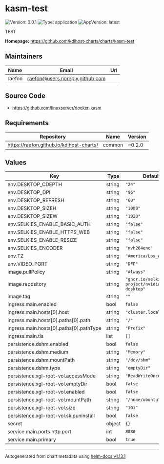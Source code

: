 # kasm-test

![Version: 0.0.1](https://img.shields.io/badge/Version-0.0.1-informational?style=flat-square) ![Type: application](https://img.shields.io/badge/Type-application-informational?style=flat-square) ![AppVersion: latest](https://img.shields.io/badge/AppVersion-latest-informational?style=flat-square)

TEST

**Homepage:** <https://github.com/kdlhost-charts/charts/kasm-test>

## Maintainers

| Name | Email | Url |
| ---- | ------ | --- |
| raefon | <raefon@users.noreply.github.com> |  |

## Source Code

* <https://github.com/linuxserver/docker-kasm>

## Requirements

| Repository | Name | Version |
|------------|------|---------|
| https://raefon.github.io/kdlhost-charts/ | common | ~0.2.0 |

## Values

| Key | Type | Default | Description |
|-----|------|---------|-------------|
| env.DESKTOP_CDEPTH | string | `"24"` |  |
| env.DESKTOP_DPI | string | `"96"` |  |
| env.DESKTOP_REFRESH | string | `"60"` |  |
| env.DESKTOP_SIZEH | string | `"1080"` |  |
| env.DESKTOP_SIZEW | string | `"1920"` |  |
| env.SELKIES_ENABLE_BASIC_AUTH | string | `"false"` |  |
| env.SELKIES_ENABLE_HTTPS_WEB | string | `"false"` |  |
| env.SELKIES_ENABLE_RESIZE | string | `"false"` |  |
| env.SELKIES_ENCODER | string | `"nvh264enc"` |  |
| env.TZ | string | `"America/Los_Angeles"` |  |
| env.VIDEO_PORT | string | `"DFP"` |  |
| image.pullPolicy | string | `"Always"` |  |
| image.repository | string | `"ghcr.io/selkies-project/nvidia-glx-desktop"` |  |
| image.tag | string | `""` |  |
| ingress.main.enabled | bool | `false` |  |
| ingress.main.hosts[0].host | string | `"cluster.local"` |  |
| ingress.main.hosts[0].paths[0].path | string | `"/"` |  |
| ingress.main.hosts[0].paths[0].pathType | string | `"Prefix"` |  |
| ingress.main.tls | list | `[]` |  |
| persistence.dshm.enabled | bool | `false` |  |
| persistence.dshm.medium | string | `"Memory"` |  |
| persistence.dshm.mountPath | string | `"/dev/shm"` |  |
| persistence.dshm.type | string | `"emptyDir"` |  |
| persistence.xgl-root-vol.accessMode | string | `"ReadWriteOnce"` |  |
| persistence.xgl-root-vol.emptyDir | bool | `false` |  |
| persistence.xgl-root-vol.enabled | bool | `false` |  |
| persistence.xgl-root-vol.mountPath | string | `"/home/ubuntu"` |  |
| persistence.xgl-root-vol.size | string | `"1Gi"` |  |
| persistence.xgl-root-vol.skipuninstall | bool | `false` |  |
| secret | object | `{}` |  |
| service.main.ports.http.port | int | `8080` |  |
| service.main.primary | bool | `true` |  |

----------------------------------------------
Autogenerated from chart metadata using [helm-docs v1.13.1](https://github.com/norwoodj/helm-docs/releases/v1.13.1)
